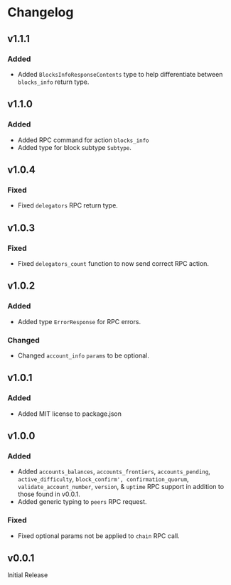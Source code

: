 # Changelog

## v1.1.1

### Added

- Added `BlocksInfoResponseContents` type to help differentiate between `blocks_info` return type.

## v1.1.0

### Added

- Added RPC command for action `blocks_info`
- Added type for block subtype `Subtype`.

## v1.0.4

### Fixed

- Fixed `delegators` RPC return type.

## v1.0.3

### Fixed

- Fixed `delegators_count` function to now send correct RPC action.

## v1.0.2

### Added

- Added type `ErrorResponse` for RPC errors.

### Changed

- Changed `account_info` `params` to be optional.

## v1.0.1

### Added

- Added MIT license to package.json

## v1.0.0 

### Added

- Added `accounts_balances`, `accounts_frontiers`, `accounts_pending`, 
  `active_difficulty`, `block_confirm', confirmation_quorum`, `validate_account_number`, `version`, &
  `uptime` RPC support in addition to those found in v0.0.1.
- Added generic typing to `peers` RPC request.

### Fixed
-  Fixed optional params not be applied to `chain` RPC call.

## v0.0.1
Initial Release